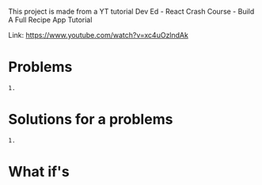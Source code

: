 This project is made from a YT tutorial Dev Ed - React Crash Course - Build A Full Recipe App Tutorial

Link: https://www.youtube.com/watch?v=xc4uOzlndAk

# Problems

    1. 

# Solutions for a problems

    1. 

# What if's

